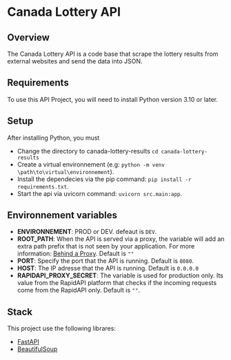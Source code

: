 # Canada Lottery API

## Overview
The Canada Lottery API is a code base that scrape the lottery results from external websites and send the data into JSON.

## Requirements
To use this API Project, you will need to install Python version 3.10 or later.

## Setup
After installing Python, you must
* Change the directory to canada-lottery-results `cd canada-lottery-results`
* Create a virtual environnement (e.g: `python -m venv \path\to\virtual\environnement`).
* Install the dependecies via the pip command: `pip install -r requirements.txt`.
* Start the api via uvicorn command: `uvicorn src.main:app`.


## Environnement variables
* **ENVIRONNEMENT**: PROD or DEV. defeaut is `DEV`.
* **ROOT_PATH**: When the API is served via a proxy, the variable will add an extra path prefix that is not seen by your application. For more information: [Behind a Proxy](https://fastapi.tiangolo.com/advanced/behind-a-proxy/?h=proxy). Default is `""`
* **PORT**: Specify the port that the API is running. Default is `8080`.
* **HOST**: The IP adresse that the API is running. Default is `0.0.0.0`
* **RAPIDAPI_PROXY_SECRET**: The variable is used for production only. Its value from the RapidAPI platform that checks if the incoming requests come from the RapidAPI only. Default is `""`.

## Stack
This project use the following librares:
* [FastAPI](https://fastapi.tiangolo.com/)
* [BeautifulSoup](https://www.crummy.com/software/BeautifulSoup/bs4/doc/)